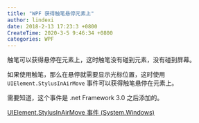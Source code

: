 ```yaml
---
title: "WPF 获得触笔悬停元素上"
author: lindexi
date: 2018-2-13 17:23:3 +0800
CreateTime: 2020-3-5 9:46:34 +0800
categories: WPF
---
```


触笔可以获得悬停在元素上，这时触笔没有碰到元素，没有碰到屏幕。

<!--more-->



<!-- csdn -->

如果使用触笔，那么在悬停就需要显示光标位置，这时使用`UIElement.StylusInAirMove` 事件可以获得触笔悬停在元素上。

需要知道，这个事件是 .net Framework 3.0 之后添加的。

[UIElement.StylusInAirMove 事件 (System.Windows)](https://msdn.microsoft.com/zh-cn/library/system.windows.uielement.stylusinairmove(v=vs.110).aspx )

